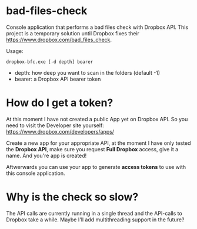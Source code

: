 # bad-files-check
Console application that performs a bad files check with Dropbox API. This project is a temporary solution until Dropbox fixes their https://www.dropbox.com/bad_files_check.

Usage:
```
dropbox-bfc.exe [-d depth] bearer
```
- depth: how deep you want to scan in the folders (default -1)
- bearer: a Dropbox API bearer token

# How do I get a token?
At this moment I have not created a public App yet on Dropbox API. So you need to visit the Developer site yourself:
https://www.dropbox.com/developers/apps/

Create a new app for your appropriate API, at the moment I have only tested the **Dropbox API**, make sure you request **Full Dropbox** access, give it a name. And you're app is created!

Aftwerwards you can use your app to generate **access tokens** to use with this console application.

# Why is the check so slow?
The API calls are currently running in a single thread and the API-calls to Dropbox take a while. Maybe I'll add multithreading support in the future?
